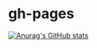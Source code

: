 # gh-pages
[![Anurag's GitHub stats](https://github-readme-stats.vercel.app/api?username=johnnyknoxville1337)](https://github.com/anuraghazra/github-readme-stats)
